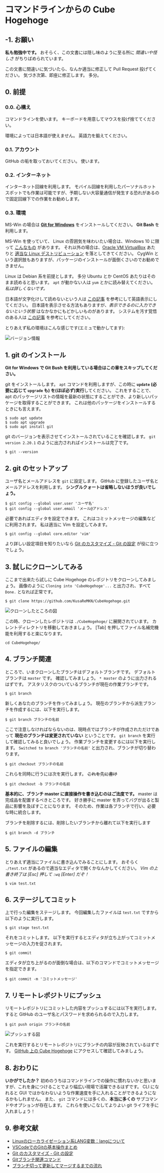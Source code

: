 # コマンドラインからの Cube Hogehoge

## -1. お願い

**私も勉強中です。**
おそらく、この文書には隠し味のように至る所に *間違いや怪しさ* がちりばめられています。

この文書に間違いに気づいたら、なんか適当に修正して Pull Request 投げてください。
気づき次第、即座に修正します。
多分。

## 0. 前提

### 0.0. 心構え
コマンドラインを使います。
キーボードを用意してマウスを投げ捨ててください。


環境によっては日本語が使えません。
英語力を鍛えてください。

### 0.1. アカウント
GitHub の垢を取っておいてください。
使います。

### 0.2. インターネット
インターネット回線を利用します。
モバイル回線を利用したパーソナルホットスポットでも作業は可能ですが、予期しない大容量通信が発生する恐れがあるので固定回線下での作業をお勧めします。

### 0.3. 環境
MS-Win の場合は [**Git for Windows**](https://gitforwindows.org/) をインストールしてください。
**Git Bash** を利用します。

MS-Win を使っていて、 Linux の雰囲気を味わいたい場合は、Windows 10 に限って [こんなもの](https://www.microsoft.com/store/productId/9NBLGGH4MSV6) があります。
それ以外の場合は、[Oracle VM VirtualBox](https://www.oracle.com/technetwork/jp/server-storage/virtualbox/overview/index.html) あたりと [適当な Linux デストリビューション](https://www.debian.org/) を落としてきてください。
CygWin という選択肢もありますが、パッケージのインストールが面倒くさいのでお勧めできません。

Linux は Debian 系を前提とします。
多分 Ubuntu とか CentOS あたりはそのまま読めると思います。
`apt` が動かない人は `yum` とかに読み替えてください。
*私は詳しくないです。*

日本語が文字化けして読めないという人は [この記事](https://eng-entrance.com/linux-localization-lang) を参考にして英語表示にしてください。
日本語を表示させる方法もありますが、*表示できるのに入力できないという状態* はなかなかにもどかしいものがあります。
システムを汚す覚悟のある人は [この記事]() を参考にしてください。


とりあえず私の環境はこんな感じです(エミュで動かしてます):

![バージョン情報](./img/img10.png)


## 1. git のインストール

**Git for Windows で Git Bush を利用している場合はこの章をスキップしてください。**

git をインストールします。
`apt` コマンドを利用しますが、この時に **`update` (必要に応じて `upgrade` も) を(ほぼ必ず)実行**してください。
これをすることで、 apt のパッケージリストの情報を最新の状態にすることができ、より新しいパッケージを取得することができます。
これは他のパッケージをインストールするときにも言えます。

```
$ sudo apt update
$ sudo apt upgrade
$ sudo apt install git
```

git のバージョンを表示させてインストールされていることを確認します。
`git version 2.20.1` のように出力されればインストールは完了です。

```
$ git --version
```


## 2. git のセットアップ

ユーザ名とメールアドレスを `git` に設定します。
GitHub に登録したユーザ名とメールアドレスを利用します。
**シングルクォートは省略しないほうが良いでしょう。**

```
$ git config --global user.user 'ユーザ名'
$ git config --global user.email 'メール@アドレス'
```

必要であればエディタを設定できます。
これはコミットメッセージの編集などに利用されます。
私は適当に Vim を設定してみます。

```
$ git config --global core.editor 'vim'
```

より詳しい設定項目を知りたいなら [Git のカスタマイズ - Git の設定](https://git-scm.com/book/ja/v2/Git-%E3%81%AE%E3%82%AB%E3%82%B9%E3%82%BF%E3%83%9E%E3%82%A4%E3%82%BA-Git-%E3%81%AE%E8%A8%AD%E5%AE%9A) が役に立つでしょう。


## 3. 試しにクローンしてみる

ここまで出来たら試しに Cube Hogehoge のレポジトリをクローンしてみましょう。
画像のように `Cloning into 'CubeHogehoge'...` と出力され、すべて `Done.` となれば正常です。

```
$ git clone https://github.com/KusaReMKN/CubeHogehoge.git
```

![クローンしたところの図](./img/img20.png)

この時、クローンしたレポジトリは `./CubeHogehoge/` に展開されています。
カレントディレクトリを移動しておきましょう。
\[Tab\] を押してファイル名補完機能を利用すると楽になります。

```
cd CubeHogehoge/
```


## 4. ブランチ関連

ところで、いまクローンしたブランチはデフォルトブランチです。
デフォルトブランチは `master` です。
確認してみましょう。
`* master` のように出力されるはずです。
アスタリスクのついているブランチが現在の作業ブランチです。

```
$ git branch
```

新しくあなたのブランチを作ってみましょう。
現在のブランチから派生ブランチを作成するには、以下を実行します。

```
$ git branch ブランチの名前
```

ここで注意しなければならないのは、現時点ではブランチが作成されただけであって **現在のブランチは変更されていない** ということです。
`git branch` を実行して確認してみると良いでしょう。
作業ブランチを変更するには以下を実行します。
`Switched to branch 'ブランチの名前'` と出力され、ブランチが切り替わります。

```
$ git checkout ブランチの名前
```

これらを同時に行うには次を実行します。
~~これを先に書け~~

```
$ git checkout -b ブランチの名前
```

**基本的に、ブランチ master に直接操作を書き込むのはご法度です。**
master は完成品を配置するべきところです。
好き勝手に master を弄ってバグが出ると製品に影響を及ぼすことになります。
そのため、作業は各ブランチで行い、必要な時に統合します。

ブランチを削除するには、削除したいブランチから離れて以下を実行します

```
$ git branch -d ブランチ
```


## 5. ファイルの編集

とりあえず適当にファイルに書き込んでみることにします。
おそらく `./test.txt` があるので適当なエディタで開くかなんかしてください。
*Vim の上書き終了は \[Esc\] 押して `:wq` \[Enter\] だぞ！*

```
$ vim test.txt
```


## 6. ステージしてコミット

上で行った編集をステージします。
今回編集したファイルは `test.txt` ですから以下のように実行します。

```
$ git stage test.txt
```

それをコミットします。
以下を実行するとエディタが立ち上がってコミットメッセージの入力を促されます。

```
$ git commit
```

エディタが立ち上がるのが面倒な場合は、以下のコマンドでコミットメッセージを指定できます。

```
$ git commit -m 'コミットメッセージ'
```


## 7. リモートレポジトリにプッシュ

リモートレポジトリにコミットした内容をプッシュするには以下を実行します。
すると GitHub のユーザ名とパスワードを求められるので入力します。

```
$ git push origin ブランチの名前
```

![プッシュする図](./img/img30.png)

これを実行するとリモートレポジトリにブランチの内容が反映されているはずです。
[GitHub 上の Cube Hogehoge](https://github.com/KusaReMKN/CubeHogehoge) にアクセスして確認してみましょう。


## 8. おわりに

**いかがでしたか？**
初めのうちはコマンドラインでの操作に慣れないかと思いますが、これを身につけることでより幅広い現場で活躍できるはずです。
CLI になれると GUI ではかなわないような作業速度を手に入れることができるようになるかもしれません。
また、 `git` コマンドには多くの、**本当に多くの** サブコマンドやオプションが存在します。
これらを使いこなしてよりよい git ライフを手に入れましょう！


## 9. 参考文献

- [Linuxのローカライゼーション系LANG変数：langについて](https://eng-entrance.com/linux-localization-lang)
- [VSCodeでのGitの基本操作まとめ](https://qiita.com/y-tsutsu/items/2ba96b16b220fb5913be)
- [Git のカスタマイズ - Git の設定](https://git-scm.com/book/ja/v2/Git-%E3%81%AE%E3%82%AB%E3%82%B9%E3%82%BF%E3%83%9E%E3%82%A4%E3%82%BA-Git-%E3%81%AE%E8%A8%AD%E5%AE%9A)
- [Gitブランチ関連コマンド](https://qiita.com/ayakix/items/55dc4a324a49ff200c2d)
- [ブランチ切って更新してマージするまでの流れ](https://qiita.com/shuntaro_tamura/items/6c8bf792087fe5dc5103)
